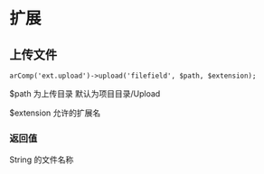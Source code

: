 # 扩展


## 上传文件

```
arComp('ext.upload')->upload('filefield', $path, $extension);

```

$path 为上传目录 默认为项目目录/Upload

$extension  允许的扩展名

### 返回值

String 的文件名称


